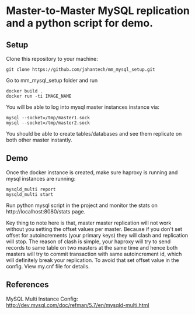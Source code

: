 # Master-to-Master MySQL replication and a python script for demo.

## Setup
Clone this repository to your machine: 
```
git clone https://github.com/jahantech/mm_mysql_setup.git
```
Go to mm_mysql_setup folder and run 
```
docker build .
docker run -ti IMAGE_NAME
```
You will be able to log into mysql master instances instance via:
```
mysql --socket=/tmp/master1.sock
mysql --socket=/tmp/master2.sock
```
You should be able to create tables/databases and see them replicate on both other master instantly.
## Demo
Once the docker instance is created, make sure haproxy is running and mysql instances are running:
```
mysqld_multi report
mysqld_multi start
```
Run python mysql script in the project and monitor the stats on http://localhost:8080/stats page.

Key thing to note here is that, master master replication will not work without you setting the offset values per master. Because if you don't set offset for autoincrements (your primary keys) they will clash and replication will stop. The reason of clash is simple, your haproxy will try to send records to same table on two masters at the same time and hence both masters will try to commit transaction with same autoincrement id, which will definitely break your replication. To avoid that set offset value in the config. View my.cnf file for details.
## References
MySQL Multi Instance Config: http://dev.mysql.com/doc/refman/5.7/en/mysqld-multi.html



